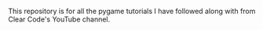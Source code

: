 This repository is for all the pygame tutorials I have followed along with from Clear Code's YouTube channel.